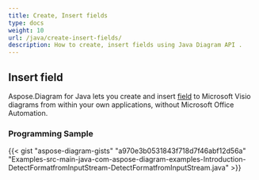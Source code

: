 ```yaml
---
title: Create, Insert fields
type: docs
weight: 10
url: /java/create-insert-fields/
description: How to create, insert fields using Java Diagram API .
---
```


## **Insert field**
Aspose.Diagram for Java lets you create and insert [field](https://apireference.aspose.com/diagram/java/com.aspose.diagram/field) to Microsoft Visio diagrams from within your own applications, without Microsoft Office Automation. 
### **Programming Sample**
{{< gist "aspose-diagram-gists" "a970e3b0531843f718d7f46abf12d56a" "Examples-src-main-java-com-aspose-diagram-examples-Introduction-DetectFormatfromInputStream-DetectFormatfromInputStream.java" >}}

